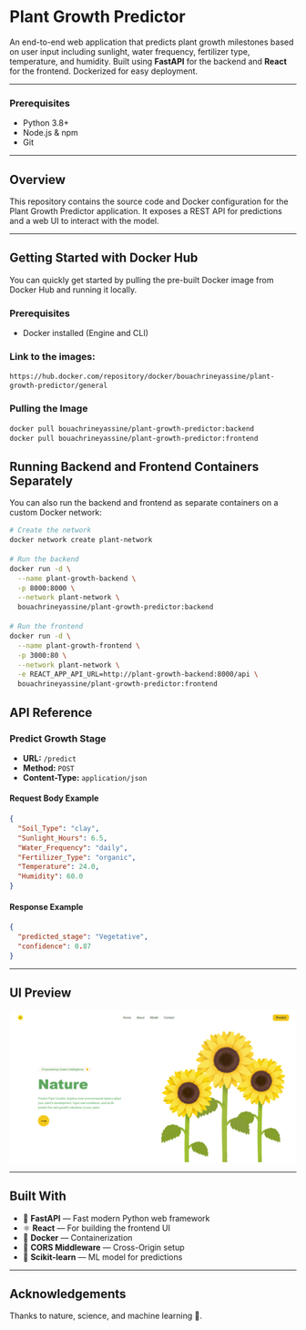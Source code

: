 # Plant Growth Predictor

An end-to-end web application that predicts plant growth milestones based on user input including sunlight, water frequency, fertilizer type, temperature, and humidity. Built using **FastAPI** for the backend and **React** for the frontend. Dockerized for easy deployment.

---

### Prerequisites

* Python 3.8+
* Node.js & npm
* Git

---

## Overview

This repository contains the source code and Docker configuration for the Plant Growth Predictor application. It exposes a REST API for predictions and a web UI to interact with the model.

---

## Getting Started with Docker Hub

You can quickly get started by pulling the pre-built Docker image from Docker Hub and running it locally.

### Prerequisites

* Docker installed (Engine and CLI)
  
### Link to the images:
```
https://hub.docker.com/repository/docker/bouachrineyassine/plant-growth-predictor/general
```
### Pulling the Image

```bash
docker pull bouachrineyassine/plant-growth-predictor:backend
docker pull bouachrineyassine/plant-growth-predictor:frontend
```

## Running Backend and Frontend Containers Separately

You can also run the backend and frontend as separate containers on a custom Docker network:

```bash
# Create the network 
docker network create plant-network

# Run the backend
docker run -d \
  --name plant-growth-backend \
  -p 8000:8000 \
  --network plant-network \
  bouachrineyassine/plant-growth-predictor:backend

# Run the frontend
docker run -d \
  --name plant-growth-frontend \
  -p 3000:80 \
  --network plant-network \
  -e REACT_APP_API_URL=http://plant-growth-backend:8000/api \
  bouachrineyassine/plant-growth-predictor:frontend
```

## API Reference

### Predict Growth Stage

* **URL:** `/predict`
* **Method:** `POST`
* **Content-Type:** `application/json`

#### Request Body Example

```json
{
  "Soil_Type": "clay",
  "Sunlight_Hours": 6.5,
  "Water_Frequency": "daily",
  "Fertilizer_Type": "organic",
  "Temperature": 24.0,
  "Humidity": 60.0
}
```

#### Response Example

```json
{
  "predicted_stage": "Vegetative",
  "confidence": 0.87
}
```

---

## UI Preview

![App UI](UI.PNG)

---

## Built With

* 🐍 **FastAPI** — Fast modern Python web framework
* ⚛️ **React** — For building the frontend UI
* 🐳 **Docker** — Containerization
* 🔀 **CORS Middleware** — Cross-Origin setup
* 🧪 **Scikit-learn** — ML model for predictions

---

## Acknowledgements

Thanks to nature, science, and machine learning 💚.
